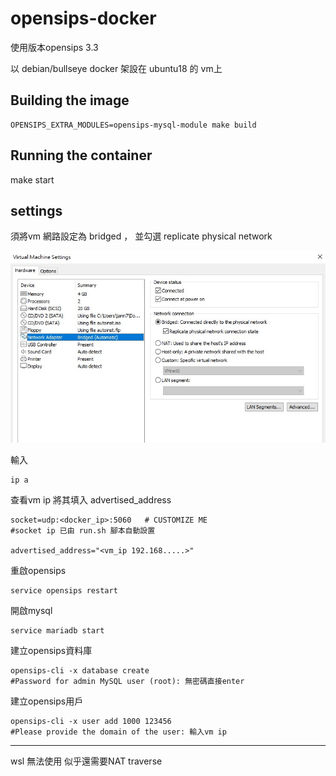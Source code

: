 # opensips-docker

使用版本opensips 3.3

以 debian/bullseye docker 架設在 ubuntu18 的 vm上

## Building the image
```
OPENSIPS_EXTRA_MODULES=opensips-mysql-module make build
```

## Running the container

make start

## settings

須將vm 網路設定為 bridged ， 並勾選 replicate physical network


![plot](./images/vm.jpg)



輸入


    ip a 

查看vm ip 將其填入 advertised_address

```
socket=udp:<docker_ip>:5060   # CUSTOMIZE ME
#socket ip 已由 run.sh 腳本自動設置

advertised_address="<vm_ip 192.168.....>"
```


重啟opensips



    service opensips restart

開啟mysql

    service mariadb start

建立opensips資料庫
    
    opensips-cli -x database create
    #Password for admin MySQL user (root): 無密碼直接enter


建立opensips用戶

    opensips-cli -x user add 1000 123456
    #Please provide the domain of the user: 輸入vm ip





---

wsl  無法使用 似乎還需要NAT traverse


